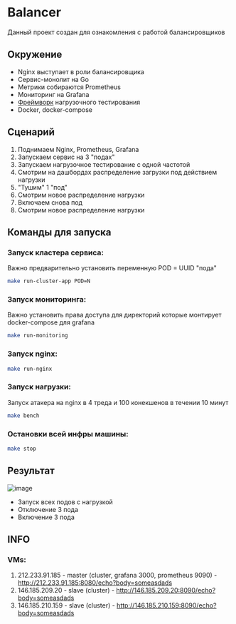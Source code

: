 # Balancer

Данный проект создан для ознакомления с работой балансировщиков

## Окружение

* Nginx выступает в роли балансировщика
* Сервис-монолит на Go
* Метрики собираются Prometheus
* Мониторинг на Grafana
* [Фреймворк](https://github.com/wg/wrk) нагрузочного тестирования
* Docker, docker-compose

## Сценарий

1. Поднимаем Nginx, Prometheus, Grafana
2. Запускаем сервис на 3 "подах"
3. Запускаем нагрузочное тестирование с одной частотой
4. Смотрим на дашбордах распределение загрузки под действием нагрузки
5. "Тушим" 1 "под"
6. Смотрим новое распределение нагрузки
7. Включаем снова под
8. Смотрим новое распределение нагрузки

## Команды для запуска

### Запуск кластера сервиса:
Важно предварительно установить переменную POD = UUID "пода"  

```bash
make run-cluster-app POD=N
```

### Запуск мониторинга:
Важно установить права доступа для директорий которые монтирует docker-compose для grafana

```bash
make run-monitoring
```

### Запуск nginx:

```bash
make run-nginx
```

### Запуск нагрузки:
Запуск атакера на nginx в 4 треда и 100 конекшенов в течении 10 минут

```bash
make bench
```

### Остановки всей инфры машины:

```bash
make stop
```

## Результат

![image](https://user-images.githubusercontent.com/88785411/236829951-2ce84096-3043-4e2f-b399-56d86988838c.png)

* Запуск всех подов с нагрузкой 
* Отключение 3 пода
* Включение 3 пода 

## INFO
### VMs:
1. 212.233.91.185 -  master (cluster, grafana 3000, prometheus 9090) - http://212.233.91.185:8080/echo?body=someasdads
2. 146.185.209.20 -  slave (cluster)                                 - http://146.185.209.20:8090/echo?body=someasdads
3. 146.185.210.159 - slave (cluster)                                 - http://146.185.210.159:8090/echo?body=someasdads
